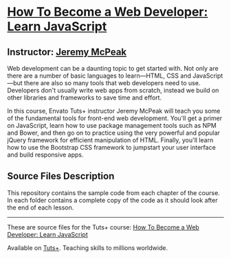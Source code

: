 # [How To Become a Web Developer: Learn JavaScript][published url]
## Instructor: [Jeremy McPeak][instructor url]


Web development can be a daunting topic to get started with. Not only are there are a number of basic languages to learn—HTML, CSS and JavaScript—but there are also so many tools that web developers need to use. Developers don't usually write web apps from scratch, instead we build on other libraries and frameworks to save time and effort.

In this course, Envato Tuts+ instructor Jeremy McPeak will teach you some of the fundamental tools for front-end web development. You'll get a primer on JavaScript, learn how to use package management tools such as NPM and Bower, and then go on to practice using the very powerful and popular jQuery framework for efficient manipulation of HTML. Finally, you'll learn how to use the Bootstrap CSS framework to jumpstart your user interface and build responsive apps.


## Source Files Description


This repository contains the sample code from each chapter of the course. In each folder contains a complete copy of the code as it should look after the end of each lesson. 


------

These are source files for the Tuts+ course: [How To Become a Web Developer: Learn JavaScript][published url]

Available on [Tuts+](https://tutsplus.com). Teaching skills to millions worldwide.

[published url]: https://code.tutsplus.com/courses/how-to-become-a-web-developer:-learn-javascript
[instructor url]: https://tutsplus.com/authors/jeremy-mcpeak
